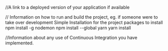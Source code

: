 //A link to a deployed version of your application if available

// Information on how to run and build the project, eg. if someone were to take over development
Simple Installation for the project
packages to install
npm install -g nodemon
npm install --global yarn
yarn install

//Information about any use of Continuous Integration you have implemented.

